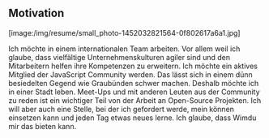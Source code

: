 ## Motivation

[image:/img/resume/small_photo-1452032821564-0f802617a6a1.jpg]

Ich möchte in einem internationalen Team arbeiten. Vor allem weil ich glaube, dass vielfältige Unternehmenskulturen agiler sind und den Mitarbeitern helfen ihre Kompetenzen zu erweitern. Ich möchte ein aktives Mitglied der JavaScript Community werden. Das lässt sich in einem dünn besiedelten Gegend wie Graubünden schwer machen. Deshalb möchte ich in einer Stadt leben. Meet-Ups und mit anderen Leuten aus der Community zu reden ist ein wichtiger Teil von der Arbeit an Open-Source Projekten. Ich will aber auch eine Stelle, bei der ich gefordert werde, mein können einsetzen kann und jeden Tag etwas neues lerne. Ich glaube, dass Wimdu mir das bieten kann.


